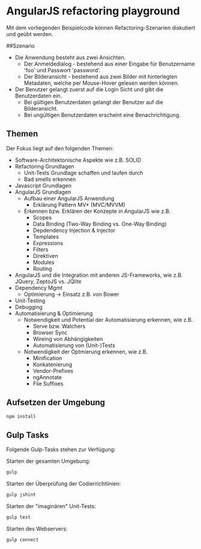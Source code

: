 # AngularJS refactoring playground

Mit dem vorliegenden Beispielcode können Refactoring-Szenarien diskutiert und geübt werden.

##Szenario
+ Die Anwendung besteht aus zwei Ansichten.
    + Der Anmeldedialog - bestehend aus einer Eingabe für Benutzername 'foo' und Passwort 'password'.
    + Der Bilderansicht - bestehend aus zwei Bilder mit hinterlegten Metadaten, welche per Mouse-Hover gelesen werden können.
+ Der Benutzer gelangt zuerst auf die Login Sicht und gibt die Benutzerdaten ein.
    + Bei gültigen Benutzerdaten gelangt der Benutzer auf die Bilderansicht.
    + Bei ungültigen Benutzerdaten erscheint eine Benachrichtigung.

## Themen
Der Fokus liegt auf den folgenden Themen:

+ Software-Architektonische Aspekte wie z.B. SOLID
+ Refactoring Grundlagen
    + Unit-Tests Grundlage schaffen und laufen durch
    + Bad smells erkennen
+ Javascript Grundlagen
+ AngularJS Grundlagen
    + Aufbau einer AngularJS Anwendung
        + Erklärung Pattern MV* (MVC/MVVM)
    + Erkennen bzw. Erklären der Konzepte in AngularJS wie z.B.
        + Scopes
        + Data Binding (Two-Way Binding vs. One-Way Binding)
        + Depdendency Injection & Injector
        + Templates
        + Expressions
        + Filters
        + Direktiven
        + Modules
        + Routing
+ AngularJS und die Integration mit anderen JS-Frameworks, wie z.B. JQuery, ZeptoJS vs. JQlite
+ Dependency Mgmt
    + Optimierung -> Einsatz z.B. von Bower
+ Unit-Testing
+ Debugging
+ Automatisierung & Optimierung
    + Notwendigkeit und Potential der Automatisierung erkennen, wie z.B.
        + Serve bzw. Watchers
        + Browser Sync
        + Wireing von Abhängigkeiten
        + Automatisierung von (Unit-)Tests
    + Notwendigkeit der Optmierung erkennen, wie z.B.
        + Minification
        + Konkatenierung
        + Vendor-Prefixes
        + ngAnnotate
        + File Suffixes

## Aufsetzen der Umgebung

```bash
npm install
```

## Gulp Tasks

Folgende Gulp-Tasks stehen zur Verfügung:

Starten der gesamten Umgebung:
```bash
gulp
```


Starten der Überprüfung der Codierrichtlinien:
```bash
gulp jshint
```

Starten der "imaginären" Unit-Tests:
```bash
gulp test
```

Starten des Webservers:
```bash
gulp connect
```
